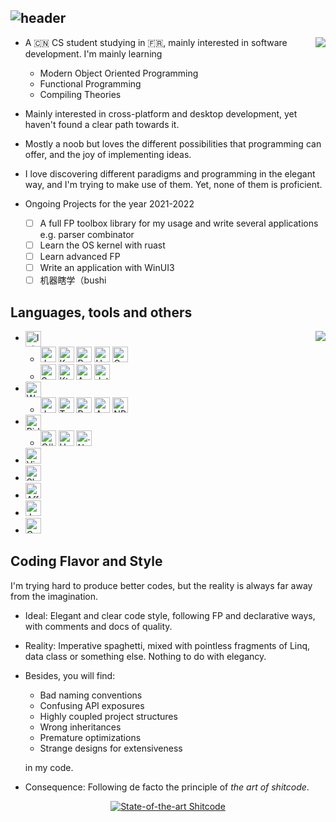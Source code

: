 ## ![header](https://capsule-render.vercel.app/api?&type=waving&color=timeGradient&height=320&text=kokoro-aya&desc=trying%20to%20grasp%20the%20lost&animation=fadeIn)

<p></p>
<img align="right" src="https://github-readme-stats.vercel.app/api?username=kokoro-aya&count_private=true&hide=prs&show_icons=true&theme=tokyonight">

- A 🇨🇳 CS student studying in 🇫🇷, mainly interested in software development. I'm mainly learning

  - Modern Object Oriented Programming
  - Functional Programming
  - Compiling Theories

- Mainly interested in cross-platform and desktop development, yet haven't found a clear path towards it.

- Mostly a noob but loves the different possibilities that programming can offer, and the joy of implementing ideas.

- I love discovering different paradigms and programming in the elegant way, and I'm trying to make use of them. Yet, none of them is proficient.

- Ongoing Projects for the year 2021-2022
  - [ ] A full FP toolbox library for my usage and write several applications e.g. parser combinator
  - [ ] Learn the OS kernel with ruast
  - [ ] Learn advanced FP
  - [ ] Write an application with WinUI3
  - [ ] 机器瞎学（bushi

## Languages, tools and others

<img align="right" src="https://github-readme-stats.vercel.app/api/top-langs/?username=kokoro-aya&layout=compact&langs_count=8&theme=tokyonight">

<ul>
  <li>
    <img alt="IntelliJ IDEA" align="center" height=25 src="https://img.shields.io/badge/IDEA-%23812924.svg?style=for-the-badge&logo=intellij-idea&logoColor=white"/>
    <ul>
      <li>
        <img alt="Java" height=25 src="https://img.shields.io/badge/java-%23ED8B00.svg?style=for-the-badge&logo=java&logoColor=white"/>
        <img alt="Kotlin" height=25 src="https://img.shields.io/badge/kotlin-%230095D5.svg?style=for-the-badge&logo=kotlin&logoColor=white"/>
        <img alt="Rust" height=25 src="https://img.shields.io/badge/rust-%23000000.svg?style=for-the-badge&logo=rust&logoColor=white"/>
        <img alt="Haskell" height=25 src="https://img.shields.io/badge/haskell-%235a5181.svg?style=for-the-badge&logo=haskell&logoColor=white"/>
        <img alt="Gradle" height=25 src="https://img.shields.io/badge/gradle-%23112f39.svg?style=for-the-badge&logo=gradle&logoColor=white"/>
      </li>
      <li>
        <img alt="Scala" height=25 src="https://img.shields.io/badge/Scala-DC322F?style=for-the-badge&logo=scala&logoColor=white"/>
        <img alt="Ktor" height=25 src="https://img.shields.io/badge/ktor-%23637bee.svg?style=for-the-badge&"/>
        <img alt="Antlr" height=25 src="https://img.shields.io/badge/antlr-%23e47659.svg?style=for-the-badge&"/>
        <img alt="Jetpack Compose" height=25 src="https://img.shields.io/badge/Jetpack%20Compose-3DDC84?style=for-the-badge&logo=android&logoColor=white" />
      </li>
    </ul>
  </li>
  <li>
  	<img alt="WebStorm" align="center" height=25 src="https://img.shields.io/badge/WebStorm-%2346a0a1.svg?style=for-the-badge&logo=webstorm&logoColor=white"/>
    <ul>
      <li>
        <img alt="JavaScript" height=25 src="https://img.shields.io/badge/javascript-%23323330.svg?style=for-the-badge&logo=javascript&logoColor=%23F7DF1E"/>
        <img alt="TypeScript" height=25 src="https://img.shields.io/badge/typescript-%23007ACC.svg?style=for-the-badge&logo=typescript&logoColor=white"/>
        <img alt="React" height=25 src="https://img.shields.io/badge/react-%2320232a.svg?style=for-the-badge&logo=react&logoColor=%2361DAFB"/>
        <img alt="Ant-Design" height=25 src="https://img.shields.io/badge/-AntDesign-%230170FE?style=for-the-badge&logo=ant-design&logoColor=white"/>
        <img alt="NPM" height=25 src="https://img.shields.io/badge/-npm-%23bc443e?style=for-the-badge&logo=npm&logoColor=white"/>
      </li>
    </ul>
  </li>
  <li>
  	<img alt="Rider" align="center" height=25 src="https://img.shields.io/badge/Rider-%23317ef3.svg?style=for-the-badge&logo=rider&logoColor=white"/>
    <ul>
      <li>
      	<img alt="C#" height=25 src="https://img.shields.io/badge/c%23-%23239120.svg?style=for-the-badge&logo=c-sharp&logoColor=white"/>
        <img alt="Unity" height=25 src="https://img.shields.io/badge/unity-%23000000.svg?style=for-the-badge&logo=unity&logoColor=white"/>
        <img alt=".Net" height=25 src="https://img.shields.io/badge/.NET-5C2D91?style=for-the-badge&logo=.net&logoColor=white"/>
      </li>
    </ul>
  </li>
  <li>
  	<img alt="Visual Studio Code" height=25 src="https://img.shields.io/badge/Visual%20Studio%20Code-0078d7.svg?style=for-the-badge&logo=visual-studio-code&logoColor=white"/>
  </li>
  <li>
    <img alt="Sketch" height=25 src="https://img.shields.io/badge/Sketch-%23eeb63f.svg?style=for-the-badge&logo=sketch&logoColor=black"/>
  </li>
  <li>
    <img alt="Affinity Designer" height=25 src="https://img.shields.io/badge/Affinity%20Designer-%233572b8.svg?style=for-the-badge&logo=affinitydesigner&logoColor=white"/>
  </li>
  <li>
    <img alt="Jupyter" height=25 src="https://img.shields.io/badge/Jupyter-%23F37626.svg?style=for-the-badge&logo=Jupyter&logoColor=white" />
  </li>
  <li>
    <img alt="Coq" height=25 src="https://img.shields.io/badge/Coq-%23b1926a.svg?style=for-the-badge&" />
  </li>
</ul>

## Coding Flavor and Style

I'm trying hard to produce better codes, but the reality is always far away from the imagination.

- Ideal: Elegant and clear code style, following FP and declarative ways, with comments and docs of quality.

- Reality: Imperative spaghetti, mixed with pointless fragments of Linq, data class or something else. Nothing to do with elegancy.

- Besides, you will find: 
  - Bad naming conventions
  - Confusing API exposures
  - Highly coupled project structures
  - Wrong inheritances
  - Premature optimizations
  - Strange designs for extensiveness
  
  in my code.
  
- Consequence: Following de facto the principle of *the art of shitcode*.

<p align="center">
  <a align="center" href="https://github.com/trekhleb/state-of-the-art-shitcode"><img src="https://img.shields.io/static/v1?label=State-of-the-art&message=Shitcode&color=7B5804"  alt="State-of-the-art Shitcode"/></a>
</p>
